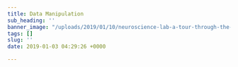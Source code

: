 ```yaml
---
title: Data Manipulation
sub_heading: ''
banner_image: "/uploads/2019/01/10/neuroscience-lab-a-tour-through-the-eyes-of-a-pythonista-pydata-barcelona2017-16-638.jpg"
tags: []
slug: ''
date: 2019-01-03 04:29:26 +0000

---
```

